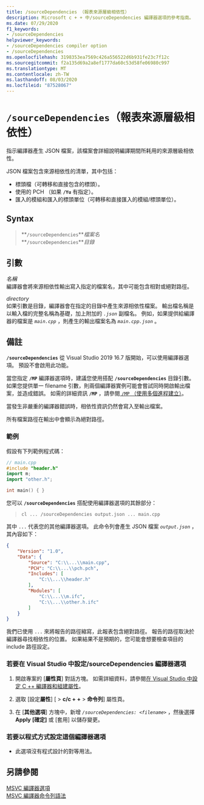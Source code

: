 ```yaml
---
title: /sourceDependencies （報表來源層級相依性）
description: Microsoft c + + 中/sourceDependencies 編譯器選項的參考指南。
ms.date: 07/29/2020
f1_keywords:
- /sourceDependencies
helpviewer_keywords:
- /sourceDependencies compiler option
- /sourceDependencies
ms.openlocfilehash: 3198353ea7569c426a556522d6b931fe23c7f12c
ms.sourcegitcommit: f2a135d69a2a8ef1777da60c53d58fe06980c997
ms.translationtype: MT
ms.contentlocale: zh-TW
ms.lasthandoff: 08/03/2020
ms.locfileid: "87528067"
---
```

# <a name="sourcedependencies-report-source-level-dependencies"></a>`/sourceDependencies`（報表來源層級相依性）

指示編譯器產生 JSON 檔案，該檔案會詳細說明編譯期間所耗用的來源層級相依性。

JSON 檔案包含來源相依性的清單，其中包括：
- 標頭檔（可轉移和直接包含的標頭）。
- 使用的 PCH （如果 **`/Yu`** 有指定）。
- 匯入的模組和匯入的標頭單位（可轉移和直接匯入的模組/標頭單位）。

## <a name="syntax"></a>Syntax

> **`/sourceDependencies`***檔案名*\
> **`/sourceDependencies`***目錄*

## <a name="arguments"></a>引數

*名稱*\
編譯器會將來源相依性輸出寫入指定的檔案名，其中可能包含相對或絕對路徑。

*directory*\
如果引數是目錄，編譯器會在指定的目錄中產生來源相依性檔案。 輸出檔名稱是以輸入檔的完整名稱為基礎，加上附加的 *`.json`* 副檔名。 例如，如果提供給編譯器的檔案是 *`main.cpp`* ，則產生的輸出檔案名為 *`main.cpp.json`* 。

## <a name="remarks"></a>備註

**`/sourceDependencies`** 從 Visual Studio 2019 16.7 版開始，可以使用編譯器選項。 預設不會啟用此功能。

當您指定 **`/MP`** 編譯器選項時，建議您使用搭配 **`/sourceDependencies`** 目錄引數。 如果您提供單一 filename 引數，則兩個編譯器實例可能會嘗試同時開啟輸出檔案，並造成錯誤。 如需的詳細資訊 **`/MP`** ，請參閱[ `/MP` （使用多個進程建立）](mp-build-with-multiple-processes.md)。

當發生非嚴重的編譯器錯誤時，相依性資訊仍然會寫入至輸出檔案。

所有檔案路徑在輸出中會顯示為絕對路徑。

### <a name="examples"></a>範例

假設有下列範例程式碼：

```cpp
// main.cpp
#include "header.h"
import m;
import "other.h";

int main() { }
```

您可以 **`/sourceDependencies`** 搭配使用編譯器選項的其餘部分：

> `cl ... /sourceDependencies output.json ... main.cpp`

其中 `...` 代表您的其他編譯器選項。 此命令列會產生 JSON 檔案 *`output.json`* ，其內容如下：

```JSON
{
    "Version": "1.0",
    "Data": {
        "Source": "C:\\...\\main.cpp",
        "PCH": "C:\\...\\pch.pch",
        "Includes": [
            "C:\\...\\header.h"
        ],
        "Modules": [
            "C:\\...\\m.ifc",
            "C:\\...\\other.h.ifc"
        ]
    }
}
```

我們已使用 `...` 來將報告的路徑縮寫，此報表包含絕對路徑。 報告的路徑取決於編譯器尋找相依性的位置。 如果結果不是預期的，您可能會想要檢查項目的 include 路徑設定。

### <a name="to-set-the-sourcedependencies-compiler-option-in-visual-studio"></a>若要在 Visual Studio 中設定/sourceDependencies 編譯器選項

1. 開啟專案的 [**屬性頁**] 對話方塊。 如需詳細資料，請參閱[在 Visual Studio 中設定 C ++ 編譯器和組建屬性](../working-with-project-properties.md)。

1. 選取 [設定**屬性**] [  >  **c/c + +**  >  **命令列**] 屬性頁。

1. 在 [**其他選項**] 方塊中，新增 *`/sourceDependencies: <filename>`* ，然後選擇**Apply** **[確定]** 或 [套用] 以儲存變更。

### <a name="to-set-this-compiler-option-programmatically"></a>若要以程式方式設定這個編譯器選項

- 此選項沒有程式設計的對等用法。

## <a name="see-also"></a>另請參閱

[MSVC 編譯器選項](compiler-options.md)<br/>
[MSVC 編譯器命令列語法](compiler-command-line-syntax.md)<br/>
